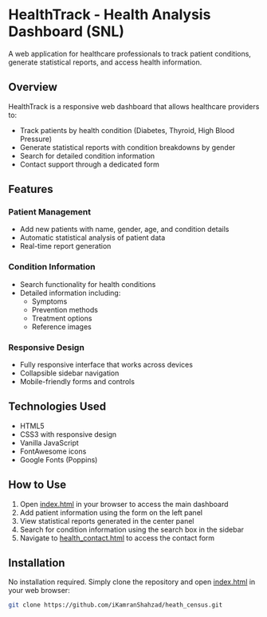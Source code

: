 # HealthTrack - Health Analysis Dashboard (SNL)

A web application for healthcare professionals to track patient conditions, generate statistical reports, and access health information.

## Overview

HealthTrack is a responsive web dashboard that allows healthcare providers to:

- Track patients by health condition (Diabetes, Thyroid, High Blood Pressure)
- Generate statistical reports with condition breakdowns by gender
- Search for detailed condition information
- Contact support through a dedicated form

## Features

### Patient Management

- Add new patients with name, gender, age, and condition details
- Automatic statistical analysis of patient data
- Real-time report generation

### Condition Information

- Search functionality for health conditions
- Detailed information including:
  - Symptoms
  - Prevention methods
  - Treatment options
  - Reference images

### Responsive Design

- Fully responsive interface that works across devices
- Collapsible sidebar navigation
- Mobile-friendly forms and controls

## Technologies Used

- HTML5
- CSS3 with responsive design
- Vanilla JavaScript
- FontAwesome icons
- Google Fonts (Poppins)

## How to Use

1. Open [index.html](index.html) in your browser to access the main dashboard
2. Add patient information using the form on the left panel
3. View statistical reports generated in the center panel
4. Search for condition information using the search box in the sidebar
5. Navigate to [health_contact.html](health_contact.html) to access the contact form

## Installation

No installation required. Simply clone the repository and open [index.html](index.html) in your web browser:

```bash
git clone https://github.com/iKamranShahzad/heath_census.git
```

